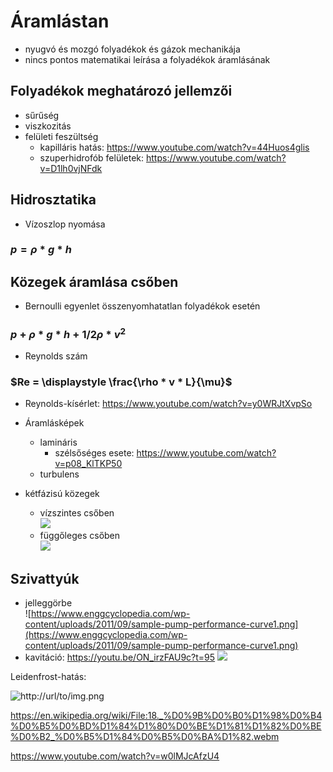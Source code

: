 # Áramlástan
- nyugvó és mozgó folyadékok és gázok mechanikája
- nincs pontos matematikai leírása a folyadékok áramlásának

## Folyadékok meghatározó jellemzői
- sűrűség
- viszkozitás
- felületi feszültség
  - kapilláris hatás: https://www.youtube.com/watch?v=44Huos4glis
  - szuperhidrofób felületek: https://www.youtube.com/watch?v=D1lh0vjNFdk

## Hidrosztatika
- Vízoszlop nyomása
### $p = \rho * g * h$

## Közegek áramlása csőben
- Bernoulli egyenlet összenyomhatatlan folyadékok esetén
### $p + \rho * g * h + 1/2 \rho * v^{2}$

- Reynolds szám
### $Re = \displaystyle \frac{\rho * v * L}{\mu}$

- Reynolds-kísérlet: https://www.youtube.com/watch?v=y0WRJtXvpSo

- Áramlásképek
  - lamináris
    - szélsőséges esete: https://www.youtube.com/watch?v=p08_KlTKP50 
  - turbulens
- kétfázisú közegek
  - vízszintes csőben<br>
    ![](http://www.drbratland.com/PipeFlow2/images/Figure1_2_1.jpg)
  - függőleges csőben<br>
    ![](http://www.drbratland.com/PipeFlow2/images/Figure1_2_3.jpg)
  
## Szivattyúk
  - jelleggörbe<br>
![https://www.enggcyclopedia.com/wp-content/uploads/2011/09/sample-pump-performance-curve1.png](https://www.enggcyclopedia.com/wp-content/uploads/2011/09/sample-pump-performance-curve1.png)
  - kavitáció: https://youtu.be/ON_irzFAU9c?t=95
![](https://upload.wikimedia.org/wikipedia/commons/e/e6/Cavitation_Propeller_Damage.JPG)


Leidenfrost-hatás:

![http://url/to/img.png](https://thermal-engineering.org/wp-content/uploads/2019/05/Boiling-Curve-Boiling-Modes.png)

https://en.wikipedia.org/wiki/File:18._%D0%9B%D0%B0%D1%98%D0%B4%D0%B5%D0%BD%D1%84%D1%80%D0%BE%D1%81%D1%82%D0%BE%D0%B2_%D0%B5%D1%84%D0%B5%D0%BA%D1%82.webm

https://www.youtube.com/watch?v=w0lMJcAfzU4
